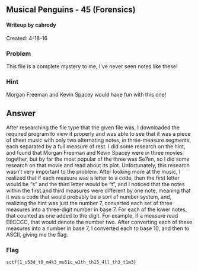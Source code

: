 ## Musical Penguins - 45 (Forensics)
#### Writeup by cabrody
Created: 4-18-16

### Problem
This file is a complete mystery to me, I've never seen notes like these!

### Hint
Morgan Freeman and Kevin Spacey would have fun with this one!

## Answer
After researching the file type that the given file was, I downloaded the required program to view it properly
and was able to see that it was a piece of sheet music with only two alternating notes, in three-measure segments,
each separated by a full measure of rest.  I did some research on the hint, and found that Morgan Freeman and
Kevin Spacey were in three movies together, but by far the most popular of the three was Se7en, so I did some research
on that movie and read about its plot.  Unfortunately, this research wasn’t very important to the problem.  After looking
more at the music, I realized that if each measure was a letter to a code, then the first letter would be “s” and the
third letter would be “t”, and I noticed that the notes within the first and third measures were different by one note,
meaning that it was a code that would probably be a sort of number system, and, realizing the hint was just the number 7,
converted each set of three measures into a three-digit number in base 7.  For each of the lower notes, that counted as
one added to the digit.  For example, if a measure read EECCCC, that would denote the number two.  After converting each
of these measures into a number in base 7, I converted each to base 10, and then to ASCII, giving me the flag.
 
 
### Flag

`sctf{1_u53d_t0_m4k3_mu51c_w1th_th15_4ll_th3_t1m3}`
